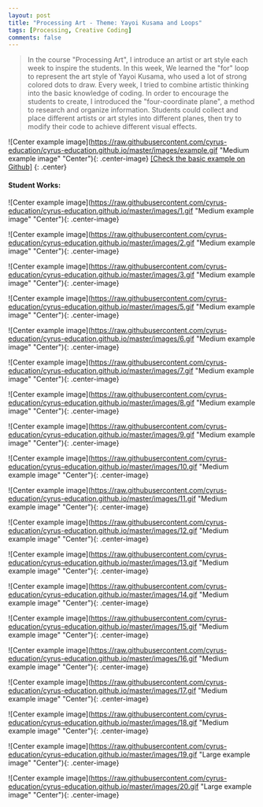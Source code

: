 ```yaml
---
layout: post
title: "Processing Art - Theme: Yayoi Kusama and Loops"
tags: [Processing, Creative Coding]
comments: false
---
```


> In the course "Processing Art", I introduce an artist or art style each week to inspire the students. In this week, We learned the "for" loop to represent the art style of Yayoi Kusama, who used a lot of strong colored dots to draw. Every week, I tried to combine artistic thinking into the basic knowledge of coding. In order to encourage the students to create, I introduced the "four-coordinate plane", a method to research and organize information. Students could collect and place different artists or art styles into different planes, then try to modify their code to achieve different visual effects.   


![Center example image](https://raw.githubusercontent.com/cyrus-education/cyrus-education.github.io/master/images/example.gif "Medium example image" "Center"){: .center-image}
[[Check the basic example on Github]](https://github.com/cyrus-education/PA_Week-Yayoi/blob/master/example/example.pde)
{: .center}

#### Student Works:

![Center example image](https://raw.githubusercontent.com/cyrus-education/cyrus-education.github.io/master/images/1.gif "Medium example image" "Center"){: .center-image}


![Center example image](https://raw.githubusercontent.com/cyrus-education/cyrus-education.github.io/master/images/2.gif "Medium example image" "Center"){: .center-image}

![Center example image](https://raw.githubusercontent.com/cyrus-education/cyrus-education.github.io/master/images/3.gif "Medium example image" "Center"){: .center-image}


![Center example image](https://raw.githubusercontent.com/cyrus-education/cyrus-education.github.io/master/images/5.gif "Medium example image" "Center"){: .center-image}

![Center example image](https://raw.githubusercontent.com/cyrus-education/cyrus-education.github.io/master/images/6.gif "Medium example image" "Center"){: .center-image}

![Center example image](https://raw.githubusercontent.com/cyrus-education/cyrus-education.github.io/master/images/7.gif "Medium example image" "Center"){: .center-image}

![Center example image](https://raw.githubusercontent.com/cyrus-education/cyrus-education.github.io/master/images/8.gif "Medium example image" "Center"){: .center-image}

![Center example image](https://raw.githubusercontent.com/cyrus-education/cyrus-education.github.io/master/images/9.gif "Medium example image" "Center"){: .center-image}

![Center example image](https://raw.githubusercontent.com/cyrus-education/cyrus-education.github.io/master/images/10.gif "Medium example image" "Center"){: .center-image}

![Center example image](https://raw.githubusercontent.com/cyrus-education/cyrus-education.github.io/master/images/11.gif "Medium example image" "Center"){: .center-image}

![Center example image](https://raw.githubusercontent.com/cyrus-education/cyrus-education.github.io/master/images/12.gif "Medium example image" "Center"){: .center-image}

![Center example image](https://raw.githubusercontent.com/cyrus-education/cyrus-education.github.io/master/images/13.gif "Medium example image" "Center"){: .center-image}

![Center example image](https://raw.githubusercontent.com/cyrus-education/cyrus-education.github.io/master/images/14.gif "Medium example image" "Center"){: .center-image}

![Center example image](https://raw.githubusercontent.com/cyrus-education/cyrus-education.github.io/master/images/15.gif "Medium example image" "Center"){: .center-image}

![Center example image](https://raw.githubusercontent.com/cyrus-education/cyrus-education.github.io/master/images/16.gif "Medium example image" "Center"){: .center-image}

![Center example image](https://raw.githubusercontent.com/cyrus-education/cyrus-education.github.io/master/images/17.gif "Medium example image" "Center"){: .center-image}

![Center example image](https://raw.githubusercontent.com/cyrus-education/cyrus-education.github.io/master/images/18.gif "Medium example image" "Center"){: .center-image}

![Center example image](https://raw.githubusercontent.com/cyrus-education/cyrus-education.github.io/master/images/19.gif "Large example image" "Center"){: .center-image}

![Center example image](https://raw.githubusercontent.com/cyrus-education/cyrus-education.github.io/master/images/20.gif "Large example image" "Center"){: .center-image}
